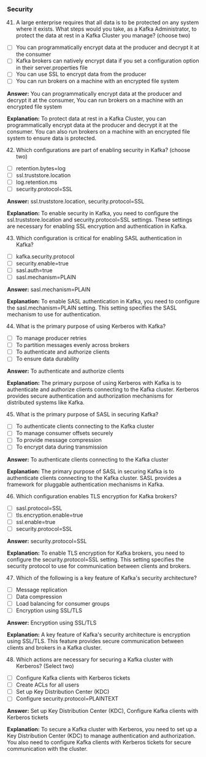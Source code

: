 ### Security

41. A large enterprise requires that all data is to be protected on any system where it exists. What steps would you take, as a Kafka Administrator, to protect the data at rest in a Kafka Cluster you manage? (choose two)
- [ ] You can programmatically encrypt data at the producer and decrypt it at the consumer
- [ ] Kafka brokers can natively encrypt data if you set a configuration option in their server.properties file
- [ ] You can use SSL to encrypt data from the producer
- [ ] You can run brokers on a machine with an encrypted file system

**Answer:** You can programmatically encrypt data at the producer and decrypt it at the consumer, You can run brokers on a machine with an encrypted file system

**Explanation:** To protect data at rest in a Kafka Cluster, you can programmatically encrypt data at the producer and decrypt it at the consumer. You can also run brokers on a machine with an encrypted file system to ensure data is protected.

42. Which configurations are part of enabling security in Kafka? (choose two)
- [ ] retention.bytes=log
- [ ] ssl.truststore.location
- [ ] log.retention.ms
- [ ] security.protocol=SSL

**Answer:** ssl.truststore.location, security.protocol=SSL

**Explanation:** To enable security in Kafka, you need to configure the ssl.truststore.location and security.protocol=SSL settings. These settings are necessary for enabling SSL encryption and authentication in Kafka.

43. Which configuration is critical for enabling SASL authentication in Kafka?
- [ ] kafka.security.protocol
- [ ] security.enable=true
- [ ] sasl.auth=true
- [ ] sasl.mechanism=PLAIN

**Answer:** sasl.mechanism=PLAIN

**Explanation:** To enable SASL authentication in Kafka, you need to configure the sasl.mechanism=PLAIN setting. This setting specifies the SASL mechanism to use for authentication.

44. What is the primary purpose of using Kerberos with Kafka?
- [ ] To manage producer retries
- [ ] To partition messages evenly across brokers
- [ ] To authenticate and authorize clients
- [ ] To ensure data durability

**Answer:** To authenticate and authorize clients

**Explanation:** The primary purpose of using Kerberos with Kafka is to authenticate and authorize clients connecting to the Kafka cluster. Kerberos provides secure authentication and authorization mechanisms for distributed systems like Kafka.

45. What is the primary purpose of SASL in securing Kafka?
- [ ] To authenticate clients connecting to the Kafka cluster
- [ ] To manage consumer offsets securely
- [ ] To provide message compression
- [ ] To encrypt data during transmission

**Answer:** To authenticate clients connecting to the Kafka cluster

**Explanation:** The primary purpose of SASL in securing Kafka is to authenticate clients connecting to the Kafka cluster. SASL provides a framework for pluggable authentication mechanisms in Kafka.

46. Which configuration enables TLS encryption for Kafka brokers?
- [ ] sasl.protocol=SSL
- [ ] tls.encryption.enable=true
- [ ] ssl.enable=true
- [ ] security.protocol=SSL

**Answer:** security.protocol=SSL

**Explanation:** To enable TLS encryption for Kafka brokers, you need to configure the security.protocol=SSL setting. This setting specifies the security protocol to use for communication between clients and brokers.

47. Which of the following is a key feature of Kafka's security architecture?
- [ ] Message replication
- [ ] Data compression
- [ ] Load balancing for consumer groups
- [ ] Encryption using SSL/TLS

**Answer:** Encryption using SSL/TLS

**Explanation:** A key feature of Kafka's security architecture is encryption using SSL/TLS. This feature provides secure communication between clients and brokers in a Kafka cluster.

48. Which actions are necessary for securing a Kafka cluster with Kerberos? (Select two)
- [ ] Configure Kafka clients with Kerberos tickets
- [ ] Create ACLs for all users
- [ ] Set up Key Distribution Center (KDC)
- [ ] Configure security.protocol=PLAINTEXT

**Answer:** Set up Key Distribution Center (KDC), Configure Kafka clients with Kerberos tickets

**Explanation:** To secure a Kafka cluster with Kerberos, you need to set up a Key Distribution Center (KDC) to manage authentication and authorization. You also need to configure Kafka clients with Kerberos tickets for secure communication with the cluster.